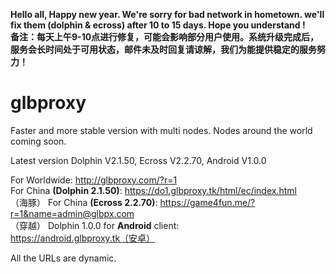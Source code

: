 <b style='red'>Hello all, Happy new year. We're sorry for bad network in hometown. we'll fix them (dolphin & ecross) after 10 to 15 days. Hope you understand !
<br>备注：每天上午9-10点进行修复，可能会影响部分用户使用。系统升级完成后，服务会长时间处于可用状态，邮件未及时回复请谅解，我们为能提供稳定的服务努力！ </b>
# glbproxy
Faster and more stable version with multi nodes. Nodes around the world coming soon.

Latest version Dolphin V2.1.50, Ecross V2.2.70, Android V1.0.0

For Worldwide: http://glbproxy.com/?r=1 <br>
For China <b>(Dolphin 2.1.50)</b>: https://do1.glbproxy.tk/html/ec/index.html<br>（海豚）
For China <b>(Ecross 2.2.70)</b>: https://game4fun.me/?r=1&name=admin@glbpx.com<br>（穿越）
Dolphin 1.0.0 for <b>Android</b> client: https://android.glbproxy.tk（安卓）

All the URLs are dynamic.
